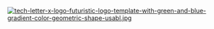 [![tech-letter-x-logo-futuristic-logo-template-with-green-and-blue-gradient-color-geometric-shape-usabl.jpg](https://i.postimg.cc/Bn1rXWhx/tech-letter-x-logo-futuristic-logo-template-with-green-and-blue-gradient-color-geometric-shape-usabl.jpg)](https://postimg.cc/JsM62FCn)